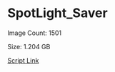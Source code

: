 # SpotLight_Saver

Image Count: 1501

Size: 1.204 GB

[Script Link](https://github.com/liuyal/Archive/blob/master/Python/Utilities/Miscellaneous/spotlight_saver.py)